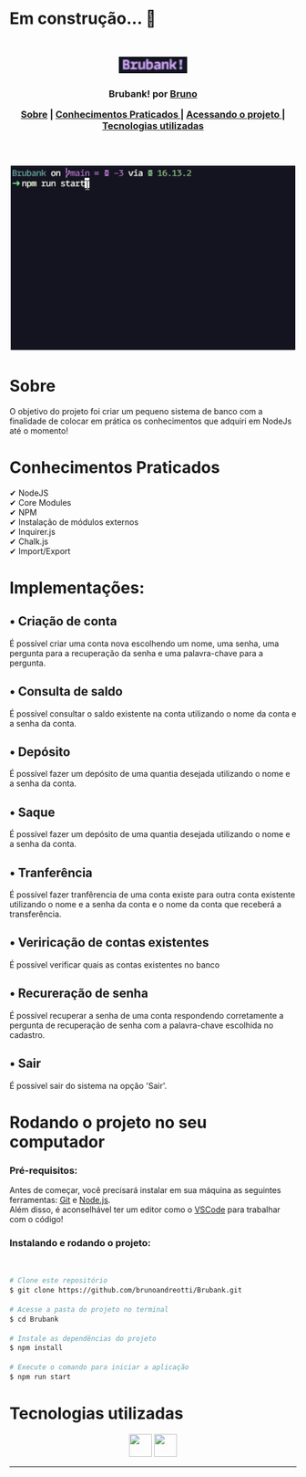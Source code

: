 # Em construção... 🚧
<br />
<p align="center">
    <img src="./readme/brubanklogo.svg" alt="Logo" width="120">

  <h3 align="center">Brubank! por <a href="https://www.linkedin.com/in/bruno-andreotti/" target='_blank'>Bruno</a>
 <br />
  
 <p align="center">
  <a href="#sobre">Sobre</a> |
  <a href="#conhecimentos-praticados"> Conhecimentos Praticados </a> |
  <a href="#acessando-o-projeto"> Acessando o projeto </a> |  
  <a href="#tecnologias-utilizadas"> Tecnologias utilizadas </a>      
       <br />
    <br />
    <h1 align="center">
    <img src="./readme/brubank.gif" width='500' alt="gif-readme">
 </h1>
  </p>
</p>

# Sobre

O objetivo do projeto foi criar um pequeno sistema de banco com a finalidade de colocar em prática os conhecimentos que adquiri em NodeJs até o momento!

# Conhecimentos Praticados
✔ NodeJS <br>
✔ Core Modules <br>
✔ NPM <br>
✔ Instalação de módulos externos <br>
✔ Inquirer.js <br>
✔ Chalk.js <br>
✔ Import/Export <br>



# Implementações:

## • Criação de conta
  É possível criar uma conta nova escolhendo um nome, uma senha, uma pergunta para a recuperação da senha e uma palavra-chave para a pergunta.

## • Consulta de saldo
  É possível consultar o saldo existente na conta utilizando o nome da conta e a senha da conta.

## • Depósito
  É possível fazer um depósito de uma quantia desejada utilizando o nome e a senha da conta.

## • Saque
  É possível fazer um depósito de uma quantia desejada utilizando o nome e a senha da conta.

## • Tranferência
  É possível fazer tranfêrencia de uma conta existe para outra conta existente utilizando o nome e a senha da conta e o nome da conta que receberá a transferência.

## • Veriricação de contas existentes
  É possível verificar quais as contas existentes no banco

## • Recureração de senha
  É possível recuperar a senha de uma conta respondendo corretamente a pergunta de recuperação de senha com a palavra-chave escolhida no cadastro.

## • Sair
  É possível sair do sistema na opção 'Sair'.


# Rodando o projeto no seu computador

  ### Pré-requisitos:
Antes de começar, você precisará instalar em sua máquina as seguintes ferramentas:
[Git](https://git-scm.com) e [Node.js](https://nodejs.org/en/). <br> Além disso, é aconselhável ter um editor como o [VSCode](https://code.visualstudio.com/) para trabalhar com o código!

### Instalando e rodando o projeto:
<br>


```bash
# Clone este repositório
$ git clone https://github.com/brunoandreotti/Brubank.git

# Acesse a pasta do projeto no terminal
$ cd Brubank

# Instale as dependências do projeto
$ npm install

# Execute o comando para iniciar a aplicação
$ npm run start
```



# Tecnologias utilizadas

<p align="center">
  <img src="https://cdn.jsdelivr.net/gh/devicons/devicon/icons/javascript/javascript-plain.svg" height="40" width="40" />
  <a href="https://nodejs.org/en/"><img src="https://cdn.jsdelivr.net/gh/devicons/devicon/icons/nodejs/nodejs-original.svg" height="40" width="40" /></a>
  
</p>

---
